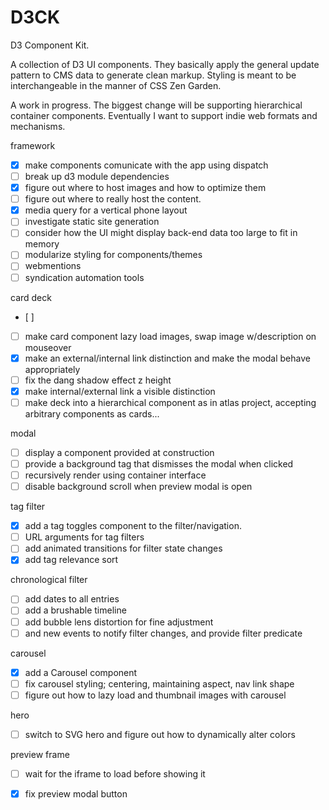 # D3CK

D3 Component Kit.

A collection of D3 UI components.
They basically apply the general update pattern to CMS data to generate clean markup.
Styling is meant to be interchangeable in the manner of CSS Zen Garden.

A work in progress. The biggest change will be supporting hierarchical container components. Eventually I want to support indie web formats and mechanisms.

framework
 - [x] make components comunicate with the app using dispatch
 - [ ] break up d3 module dependencies
 - [x] figure out where to host images and how to optimize them
 - [ ] figure out where to really host the content.
 - [x] media query for a vertical phone layout 
 - [ ] investigate static site generation
 - [ ] consider how the UI might display back-end data too large to fit in memory
 - [ ] modularize styling for components/themes
 - [ ] webmentions
 - [ ] syndication automation tools

card deck
 - [ ] 
 - [ ] make card component lazy load images, swap image w/description on mouseover
 - [x] make an external/internal link distinction and make the modal behave appropriately
 - [ ] fix the dang shadow effect z height
 - [x] make internal/external link a visible distinction
 - [ ] make deck into a hierarchical component as in atlas project, accepting arbitrary components as cards...

modal
 - [ ] display a component provided at construction
 - [ ] provide a background tag that dismisses the modal when clicked
 - [ ] recursively render using container interface
 - [ ] disable background scroll when preview modal is open

tag filter
 - [x] add a tag toggles component to the filter/navigation.
 - [ ] URL arguments for tag filters
 - [ ] add animated transitions for filter state changes
 - [x] add tag relevance sort

chronological filter
 - [ ] add dates to all entries
 - [ ] add a brushable timeline
 - [ ] add bubble lens distortion for fine adjustment
 - [ ] and new events to notify filter changes, and provide filter predicate
 
carousel
 - [x] add a Carousel component
 - [ ] fix carousel styling; centering, maintaining aspect, nav link shape
 - [ ] figure out how to lazy load and thumbnail images with carousel

hero
 - [ ] switch to SVG hero and figure out how to dynamically alter colors

preview frame
 - [ ] wait for the iframe to load before showing it
 - [x] fix preview modal button

